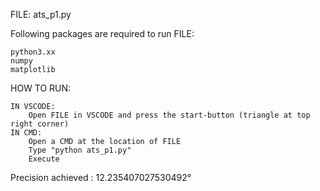 FILE: ats_p1.py


Following packages are required to run FILE:

	python3.xx
	numpy
	matplotlib

HOW TO RUN:

	IN VSCODE:
		Open FILE in VSCODE and press the start-button (triangle at top right corner)
	IN CMD:
		Open a CMD at the location of FILE
		Type "python ats_p1.py"
		Execute

Precision achieved : 12.235407027530492°
